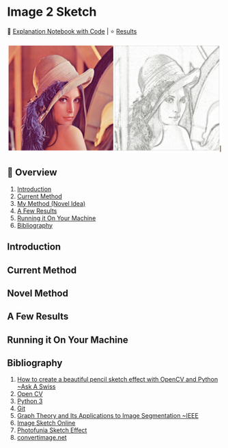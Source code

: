 # Image 2 Sketch

📓 [Explanation Notebook with Code](notebook/novel-method-explanation.ipynb) |
⭐ [Results]()


![lenna-example](assets/lenna-example.PNG)

## 📖 Overview
1. [Introduction]()
1. [Current Method]()
1. [My Method (Novel Idea)]()
1. [A Few Results]()
1. [Running it On Your Machine]()
1. [Bibliography]()

## Introduction

## Current Method

## Novel Method

## A Few Results

## Running it On Your Machine

## Bibliography
1. [How to create a beautiful pencil sketch effect with OpenCV and Python ~Ask A Swiss](https://www.askaswiss.com/2016/01/how-to-create-pencil-sketch-opencv-python.html)
1. [Open CV](https://opencv.org/)
1. [Python 3](https://www.python.org/)
1. [Git](https://git-scm.com/)
1. [Graph Theory and Its Applications to Image Segmentation ~IEEE](https://ieeexplore.ieee.org/document/8389737)
1. [Image Sketch Online](https://pencilsketch.imageonline.co/index.php)
1. [Photofunia Sketch Effect](https://photofunia.com/effects/sketch)
1. [convertimage.net](https://convertimage.net/online-photo-effects/online-photo-drawing-sketch.asp?i=20201111-110144-urqmr)

